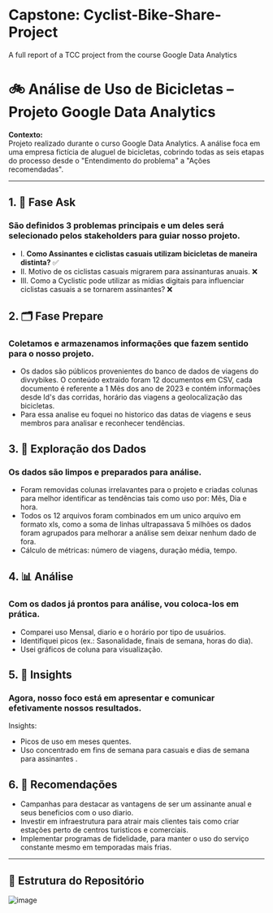 # Capstone: Cyclist-Bike-Share-Project
A full report of a TCC project from the course Google Data Analytics
# 🚲 Análise de Uso de Bicicletas – Projeto Google Data Analytics

**Contexto:**  
Projeto realizado durante o curso Google Data Analytics. A análise foca em uma empresa fictícia de aluguel de bicicletas, cobrindo todas as seis etapas do processo desde o "Entendimento do problema" a "Ações recomendadas".

---

## 1. 🧭 Fase Ask  
### São definidos 3 problemas principais e um deles será selecionado pelos stakeholders para guiar nosso projeto. 
- I. **Como Assinantes e ciclistas casuais utilizam bicicletas de maneira distinta?** ✅
- II. Motivo de os ciclistas casuais migrarem para assinanturas anuais. ❌
- III. Como a Cyclistic pode utilizar as mídias digitais para influenciar ciclistas casuais a se tornarem assinantes? ❌

## 2. 🗂️ Fase Prepare 
### Coletamos e armazenamos informações que fazem sentido para o nosso projeto.
-  Os dados são públicos provenientes do banco de dados de viagens do divvybikes. O conteúdo extraido foram 12 documentos em CSV, cada documento é referente a 1 Mês dos ano de 2023 e contém informações desde Id's das corridas, horário das viagens a geolocalização das bicicletas.
- Para essa analise eu foquei no historico das datas de viagens e seus membros para analisar e reconhecer tendências.

## 3. 🧩 Exploração dos Dados
### Os dados são limpos e preparados para análise.

- Foram removidas colunas irrelavantes para o projeto e criadas colunas para melhor identificar as tendências tais como uso por: Mês, Dia e hora.
- Todos os 12 arquivos foram combinados em um unico arquivo em formato xls, como a soma de linhas ultrapassava 5 milhões os dados foram agrupados para melhorar a análise sem deixar nenhum dado de fora.  
- Cálculo de métricas: número de viagens, duração média, tempo.

## 4. 📊 Análise
### Com os dados já prontos para análise, vou coloca-los em prática.
- Comparei uso Mensal, diario e o horário por tipo de usuários.  
- Identifiquei picos (ex.: Sasonalidade, finais de semana, horas do dia).  
- Usei gráficos de coluna para visualização.

## 5. 🧠 Insights 
### Agora, nosso foco está em apresentar e comunicar efetivamente nossos resultados.
Insights:
- Picos de uso em meses quentes.  
- Uso concentrado em fins de semana para casuais e dias de semana para assinantes .
 

## 6. 📣 Recomendações  
- Campanhas para destacar as vantagens de ser um assinante anual e seus beneficios com o uso diario.  
- Investir em infraestrutura para atrair mais clientes tais como criar estações perto de centros turisticos e comerciais.  
- Implementar programas de fidelidade, para manter o uso do serviço constante mesmo em temporadas mais frias.

---

## 📁 Estrutura do Repositório
![image](https://github.com/user-attachments/assets/dcd462a6-1e74-4c4e-8918-b48439fb6995)







